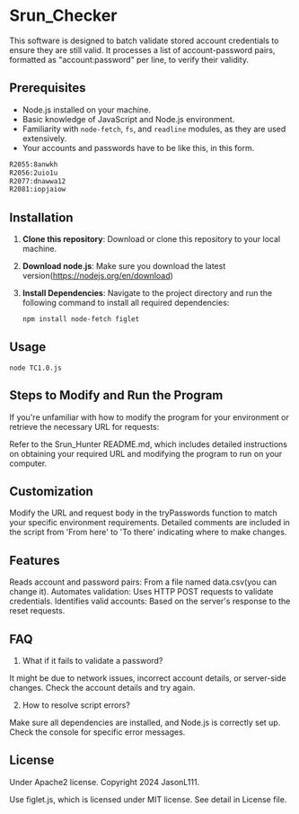 # Srun_Checker

This software is designed to batch validate stored account credentials to ensure they are still valid. It processes a list of account-password pairs, formatted as "account:password" per line, to verify their validity.

## Prerequisites

- Node.js installed on your machine.
- Basic knowledge of JavaScript and Node.js environment.
- Familiarity with `node-fetch`, `fs`, and `readline` modules, as they are used extensively.
- Your accounts and passwords have to be like this, in this form.
```bash
R2055:8anwkh
R2056:2uio1u
R2077:dnawwa12
R2081:iopjaiow
```

## Installation

1. **Clone this repository**:
   Download or clone this repository to your local machine.

2. **Download node.js**:
    Make sure you download the latest version(https://nodejs.org/en/download)

3. **Install Dependencies**:
   Navigate to the project directory and run the following command to install all required dependencies:

   ```bash
   npm install node-fetch figlet
   ```
## Usage
    node TC1.0.js
## Steps to Modify and Run the Program
If you're unfamiliar with how to modify the program for your environment or retrieve the necessary URL for requests:

Refer to the Srun_Hunter README.md, which includes detailed instructions on obtaining your required URL and modifying the program to run on your computer.

## Customization
Modify the URL and request body in the tryPasswords function to match your specific environment requirements. Detailed comments are included in the script from 'From here' to 'To there' indicating where to make changes.

## Features
Reads account and password pairs: From a file named data.csv(you can change it).
Automates validation: Uses HTTP POST requests to validate credentials.
Identifies valid accounts: Based on the server's response to the reset requests.
## FAQ
1. What if it fails to validate a password?

It might be due to network issues, incorrect account details, or server-side changes. Check the account details and try again.

2. How to resolve script errors?

Make sure all dependencies are installed, and Node.js is correctly set up. Check the console for specific error messages.

## License

Under Apache2 license. Copyright 2024 JasonL111.

Use figlet.js, which is licensed under MIT license. See detail in License file.
